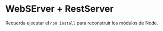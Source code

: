 # WebSErver + RestServer

Recuerda ejecutar el ```npm install``` para reconstruir los módulos de Node.